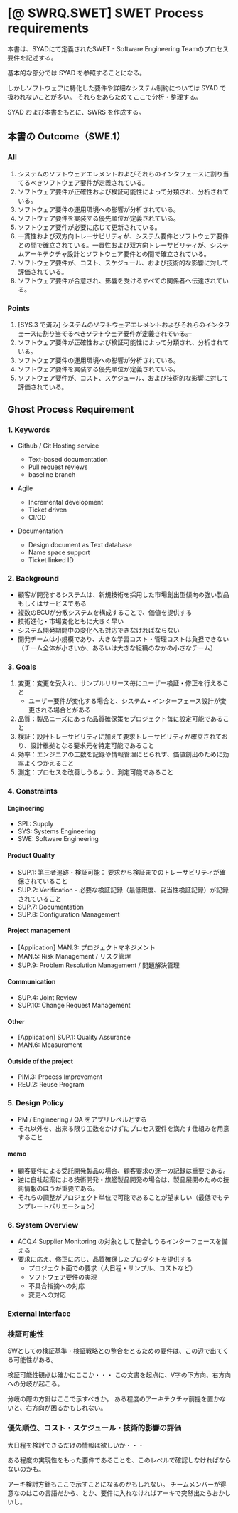 # [@ SWRQ.SWET] SWET Process requirements

本書は、SYADにて定義されたSWET - Software Engineering Teamのプロセス要件を記述する。

基本的な部分では SYAD を参照することになる。

しかしソフトウェアに特化した要件や詳細なシステム制約については SYAD で扱われないことが多い。
それらをあらためてここで分析・整理する。

SYAD および本書をもとに、SWRS を作成する。

## 本書の Outcome（SWE.1）

### All

1. システムのソフトウェアエレメントおよびそれらのインタフェースに割り当てるべきソフトウェア要件が定義されている。
2. ソフトウェア要件が正確性および検証可能性によって分類され、分析されている。
3. ソフトウェア要件の運用環境への影響が分析されている。
4. ソフトウェア要件を実装する優先順位が定義されている。
5. ソフトウェア要件が必要に応じて更新されている。
6. 一貫性および双方向トレーサビリティが、システム要件とソフトウェア要件との間で確立されている。一貫性および双方向トレーサビリティが、システムアーキテクチャ設計とソフトウェア要件との間で確立されている。
7. ソフトウェア要件が、コスト、スケジュール、および技術的な影響に対して評価されている。
8. ソフトウェア要件が合意され、影響を受けるすべての関係者へ伝達されている。

### Points

1. [SYS.3 で済み] ~~システムのソフトウェアエレメントおよびそれらのインタフェースに割り当てるべきソフトウェア要件が定義されている。~~
2. ソフトウェア要件が正確性および検証可能性によって分類され、分析されている。
3. ソフトウェア要件の運用環境への影響が分析されている。
4. ソフトウェア要件を実装する優先順位が定義されている。
7. ソフトウェア要件が、コスト、スケジュール、および技術的な影響に対して評価されている。

## Ghost Process Requirement

### 1. Keywords

- Github / Git Hosting service
  - Text-based documentation
  - Pull request reviews
  - baseline branch

- Agile
  - Incremental development
  - Ticket driven
  - CI/CD

- Documentation
  - Design document as Text database
  - Name space support
  - Ticket linked ID

### 2. Background

- 顧客が開発するシステムは、新規技術を採用した市場創出型傾向の強い製品もしくはサービスである
- 複数のECUが分散システムを構成することで、価値を提供する
- 技術進化・市場変化ともに大きく早い
- システム開発期間中の変化へも対応できなければならない
- 開発チームは小規模であり、大きな学習コスト・管理コストは負担できない  
  （チーム全体が小さいか、あるいは大きな組織のなかの小さなチーム）

### 3. Goals

1. 変更：変更を受入れ、サンプルリリース毎にユーザー検証・修正を行えること
   - ユーザー要件が変化する場合と、システム・インターフェース設計が変更される場合とがある
2. 品質：製品ニーズにあった品質確保策をプロジェクト毎に設定可能であること
3. 検証：設計トレーサビリティに加えて要求トレーサビリティが確立されており、設計根拠となる要求元を特定可能であること
4. 効率：エンジニアの工数を記録や情報管理にとられず、価値創出のために効率よくつかえること
5. 測定：プロセスを改善しうるよう、測定可能であること

### 4. Constraints

#### Engineering

- SPL: Supply
- SYS: Systems Engineering
- SWE: Software Engineering

#### Product Quality

- SUP.1: 第三者追跡・検証可能： 要求から検証までのトレーサビリティが確保されていること
- SUP.2: Verification - 必要な検証記録（最低限度、妥当性検証記録）が記録されていること
- SUP.7: Documentation
- SUP.8: Configuration Management

#### Project management

- [Application] MAN.3: プロジェクトマネジメント
- MAN.5: Risk Management / リスク管理
- SUP.9: Problem Resolution Management / 問題解決管理

#### Communication

- SUP.4: Joint Review
- SUP.10: Change Request Management

#### Other

- [Application] SUP.1: Quality Assurance
- MAN.6: Measurement

#### Outside of the project

- PIM.3: Process Improvement
- REU.2: Reuse Program

### 5. Design Policy

- PM / Engineering / QA をアプリレベルとする
- それ以外を、出来る限り工数をかけずにプロセス要件を満たす仕組みを用意すること

#### memo

- 顧客要件による受託開発製品の場合、顧客要求の逐一の記録は重要である。
- 逆に自社起案による技術開発・旗艦製品開発の場合は、製品展開のための技術情報のほうが重要である。
- それらの調整がプロジェクト単位で可能であることが望ましい（最低でもテンプレートバリエーション）

### 6. System Overview

- ACQ.4 Supplier Monitoring の対象として整合しうるインターフェースを備える
- 要求に応え、修正に応じ、品質確保したプロダクトを提供する
  - プロジェクト面での要求（大日程・サンプル、コストなど）
  - ソフトウェア要件の実現
  - 不具合指摘への対応
  - 変更への対応


### External Interface


### 検証可能性

SWとしての検証基準・検証戦略との整合をとるための要件は、この辺で出てくる可能性がある。

検証可能性観点は確かにここか・・・
この文書を起点に、V字の下方向、右方向への分岐が起こる。

分岐の際の方針はここで示すべきか。
ある程度のアーキテクチャ前提を置かないと、右方向が困るかもしれない。

### 優先順位、コスト・スケジュール・技術的影響の評価

大日程を検討できるだけの情報は欲しいか・・・

ある程度の実現性をもった要件であることを、このレベルで確認しなければならないのかも。

アーキ検討方針もここで示すことになるのかもしれない。
チームメンバーが得意なのはこの言語だから、とか、要件に入れなければアーキで突然出たらおかしいし。



